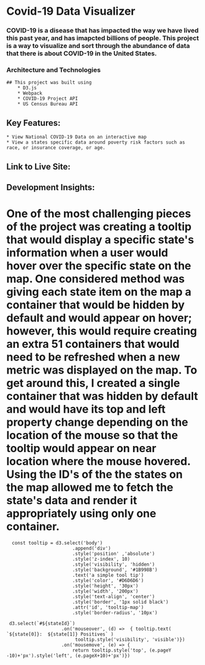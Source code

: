 # Covid-19 Data Visualizer 
### COVID-19 is a disease that has impacted the way we have lived this past year, and has imapcted billions of people. This project is a way to visualize and sort through the abundance of data that there is about COVID-19 in the United States.


### Architecture and Technologies 
    ## This project was built using 
        * D3.js 
        * Webpack 
        * COVID-19 Project API 
        * US Census Bureau API 

## Key Features: 
    * View National COVID-19 Data on an interactive map
    * View a states specific data around poverty risk factors such as race, or insurance coverage, or age.

## Link to Live Site: 

## Development Insights: 
   # One of the most challenging pieces of the project was creating a tooltip that would display a specific state's information when a user would hover over the specific state on the map. One considered method was giving each state item on the map a container that would be hidden by default and would appear on hover; however, this would require creating an extra 51 containers that would need to be refreshed when a new metric was displayed on the map. To get around this, I created a single container that was hidden by default and would have its top and left property change depending on the location of the mouse so that the tooltip would appear on near location where the mouse hovered. Using the ID's of the the states on the map allowed me to fetch the state's data and render it appropriately using only one container. 
```
  const tooltip = d3.select('body')
                        .append('div')
                        .style('position' ,'absolute')
                        .style('z-index', 10)
                        .style('visibility', 'hidden')
                        .style('background', '#1B998B')
                        .text('a simple tool tip')
                        .style('color', '#D6D6D6')
                        .style('height', '30px')
                        .style('width', '200px')
                        .style('text-align', 'center')
                        .style('border', '1px solid black')
                        .attr('id', 'tooltip-map')
                        .style('border-radius', '10px')
```
```
 d3.select(`#${stateId}`)
                    .on('mouseover', (d) =>  { tooltip.text( `${state[0]}:  ${state[1]} Positives` )
                         tooltip.style('visibility', 'visible')})
                    .on('mousemove', (e) => { 
                        return tooltip.style('top', (e.pageY  -10)+'px').style('left', (e.pageX+10)+'px')})
```
   #
    